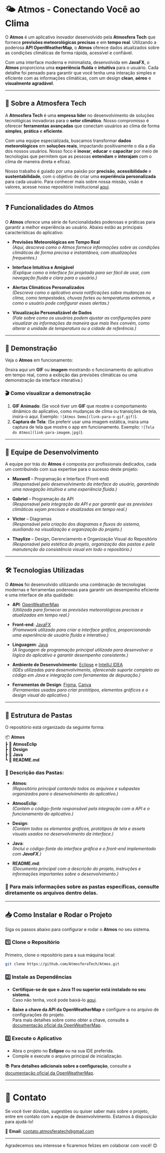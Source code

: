 # 🌤️ **Atmos - Conectando Você ao Clima**

O **Atmos** é um aplicativo inovador desenvolvido pela **Atmosfera Tech** que fornece **previsões meteorológicas precisas** e em **tempo real**. Utilizando a poderosa **API OpenWeatherMap**, o **Atmos** oferece dados atualizados sobre as condições climáticas de forma rápida, acessível e confiável.

Com uma interface moderna e minimalista, desenvolvida em **JavaFX**, o **Atmos** proporciona uma **experiência fluida** e **intuitiva** para o usuário. Cada detalhe foi pensado para garantir que você tenha uma interação simples e eficiente com as informações climáticas, com um design **clean**, **aéreo** e **visualmente agradável**.

---

## 🏢 **Sobre a Atmosfera Tech**

A **Atmosfera Tech** é uma **empresa líder** no desenvolvimento de soluções tecnológicas inovadoras para o **setor climático**. Nosso compromisso é oferecer **ferramentas avançadas** que conectam usuários ao clima de forma **simples**, **prática** e **eficiente**.

Com uma equipe especializada, buscamos transformar **dados meteorológicos** em **soluções reais**, impactando positivamente o dia a dia dos nossos usuários. Nosso foco é **inovar**, **educar** e **capacitar** por meio de tecnologias que permitem que as pessoas **entendam** e **interajam** com o clima de maneira direta e eficaz.

Nosso trabalho é guiado por uma paixão por **precisão**, **acessibilidade** e **sustentabilidade**, com o objetivo de criar uma **experiência personalizada** para cada usuário.
Para conhecer mais sobre nossa missão, visão e valores, acesse nosso repositório institucional [aqui](#).

---

## ❓ **Funcionalidades do Atmos**

O **Atmos** oferece uma série de funcionalidades poderosas e práticas para garantir a melhor experiência ao usuário. Abaixo estão as principais características do aplicativo:

- **Previsões Meteorológicas em Tempo Real**  
  _(Aqui, descreva como o Atmos fornece informações sobre as condições climáticas de forma precisa e instantânea, com atualizações frequentes.)_

- **Interface Intuitiva e Amigável**  
  _(Explique como a interface foi projetada para ser fácil de usar, com navegação fluida e clara para o usuário.)_

- **Alertas Climáticos Personalizados**  
  _(Descreva como o aplicativo envia notificações sobre mudanças no clima, como tempestades, chuvas fortes ou temperaturas extremas, e como o usuário pode configurar esses alertas.)_

- **Visualização Personalizável de Dados**  
  _(Fale sobre como os usuários podem ajustar as configurações para visualizar as informações da maneira que mais lhes convém, como alterar a unidade de temperatura ou a cidade de referência.)_

---

## 🚀 **Demonstração**

Veja o **Atmos** em funcionamento:

(Insira aqui um **GIF** ou **imagem** mostrando o funcionamento do aplicativo em tempo real, como a exibição das previsões climáticas ou uma demonstração da interface interativa.)

### 🎬 **Como visualizar a demonstração**
1. **GIF Animado**: (Se você tiver um **GIF** que mostre o comportamento dinâmico do aplicativo, como mudanças de clima ou transições de tela, insira-o aqui. Exemplo: `![Atmos Demo](link-para-o-gif.gif)`).
2. **Captura de Tela**: (Se preferir usar uma imagem estática, insira uma captura de tela que mostre o app em funcionamento. Exemplo: `![Tela do Atmos](link-para-imagem.jpg)`).

---

## 👥 **Equipe de Desenvolvimento**

A equipe por trás do **Atmos** é composta por profissionais dedicados, cada um contribuindo com sua expertise para o sucesso deste projeto:

- **Maxwell** – Programação e Interface (Front-end)  
  _(Responsável pelo desenvolvimento da interface do usuário, garantindo uma navegação intuitiva e uma experiência fluida.)_

- **Gabriel** – Programação da API  
  _(Responsável pela integração da API e por garantir que as previsões climáticas sejam precisas e atualizadas em tempo real.)_

- **Victor** – Diagramas  
  _(Responsável pela criação dos diagramas e fluxos do sistema, auxiliando na visualização e organização do projeto.)_

- **Thaylize** – Design, Gerenciamento e Organização Visual do Repositório  
  _(Responsável pela estética do projeto, organização das pastas e pela manutenção da consistência visual em todo o repositório.)_

---

## 🛠️ **Tecnologias Utilizadas**

O **Atmos** foi desenvolvido utilizando uma combinação de tecnologias modernas e ferramentas poderosas para garantir um desempenho eficiente e uma interface de alta qualidade:

- **API**: [OpenWeatherMap](https://openweathermap.org/)  
  _(Utilizada para fornecer as previsões meteorológicas precisas e atualizadas em tempo real.)_

- **Front-end**: [JavaFX](https://openjfx.io/)  
  _(Framework utilizado para criar a interface gráfica, proporcionando uma experiência de usuário fluida e interativa.)_

- **Linguagem**: [Java](https://www.java.com/)  
  _(A linguagem de programação principal utilizada para desenvolver a lógica do aplicativo e garantir desempenho consistente.)_

- **Ambiente de Desenvolvimento**: [Eclipse](https://www.eclipse.org/) e [IntelliJ IDEA](https://www.jetbrains.com/idea/)  
  _(IDEs utilizadas para desenvolvimento, oferecendo suporte completo ao código em Java e integração com ferramentas de depuração.)_

- **Ferramentas de Design**: [Figma](https://www.figma.com/), [Canva](https://www.canva.com/)  
  _(Ferramentas usadas para criar protótipos, elementos gráficos e o design visual do aplicativo.)_

---

## 📂 **Estrutura de Pastas**

O repositório está organizado da seguinte forma:

📦 **Atmos**  
 ┣ 📂 **AtmosEclip**  
 ┣ 📂 **Design**  
 ┣ 📂 **Java**  
 ┗ 📜 **README.md**

### 📁 **Descrição das Pastas**:

- **Atmos**:  
  _(Repositório principal contendo todos os arquivos e subpastas organizados para o desenvolvimento do aplicativo.)_

- **AtmosEclip**:  
  _(Contém o código-fonte responsável pela integração com a API e o funcionamento do aplicativo.)_

- **Design**:  
  _(Contém todos os elementos gráficos, protótipos de tela e assets visuais usados no desenvolvimento da interface.)_

- **Java**:  
  _(Inclui o código-fonte da interface gráfica e o front-end implementado com **JavaFX**.)_

- **README.md**:  
  _(Documento principal com a descrição do projeto, instruções e informações importantes sobre o desenvolvimento.)_

### 📌 **Para mais informações sobre as pastas específicas**, consulte diretamente os arquivos dentro delas.
---

## 📥 **Como Instalar e Rodar o Projeto**

Siga os passos abaixo para configurar e rodar o **Atmos** no seu sistema.

### 1️⃣ **Clone o Repositório**

Primeiro, clone o repositório para a sua máquina local:

```bash
git clone https://github.com/AtmosferaTech/Atmos.git
````

### 2️⃣ **Instale as Dependências**

- **Certifique-se de que o Java 11 ou superior está instalado no seu sistema.**  
  Caso não tenha, você pode baixá-lo [aqui](https://www.oracle.com/java/technologies/javase-jdk11-downloads.html).

- **Baixe a chave da API da OpenWeatherMap** e configure-a no arquivo de configurações do projeto.  
  Para mais detalhes sobre como obter a chave, consulte a [documentação oficial da OpenWeatherMap](https://openweathermap.org/appid).

### 3️⃣ **Execute o Aplicativo**

- Abra o projeto no **Eclipse** ou na sua IDE preferida.
- Compile e execute o arquivo principal de inicialização.

📚 **Para detalhes adicionais sobre a configuração**, consulte a [documentação oficial da OpenWeatherMap](https://openweathermap.org/).

---

# 📩 **Contato**

Se você tiver dúvidas, sugestões ou quiser saber mais sobre o projeto, entre em contato com a equipe de desenvolvimento. Estamos à disposição para ajudá-lo!

📧 **Email**: [contato.atmosferatech@gmail.com](mailto:contato.atmosferatech@gmail.com)

---

Agradecemos seu interesse e ficaremos felizes em colaborar com você! 😊




